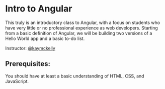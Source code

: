 # Intro to Angular
This truly is an introductory class to Angular, with a focus on students who have very little or no professional experience as web developers. Starting from a basic definition of Angular, we will be building two versions of a Hello World app and a basic to-do list.

Instructor: [@kaymckelly](https://github.com/kaymckelly)

## Prerequisites:
You should have at least a basic understanding of HTML, CSS, and JavaScript.
